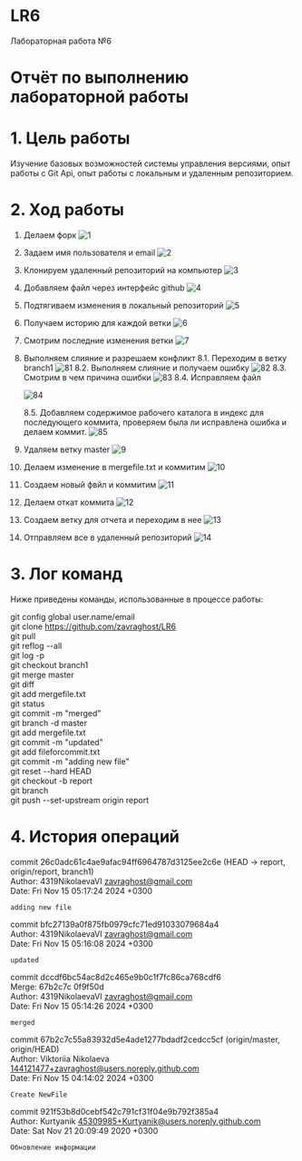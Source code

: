 # LR6
Лабораторная работа №6
# Отчёт по выполнению лабораторной работы

# 1. Цель работы

Изучение базовых возможностей системы управления версиями, опыт работы с Git Api, опыт 
работы с локальным и удаленным репозиторием.

# 2. Ход работы

1. Делаем форк
   ![1](https://github.com/zavraghost/LR6/blob/report/images/11.png)
2. Задаем имя пользователя и email
   ![2](https://github.com/zavraghost/LR6/blob/report/images/1.png)
3. Клонируем удаленный репозиторий на компьютер
   ![3](https://github.com/zavraghost/LR6/blob/report/images/3.png)
4. Добавляем файл через интерфейс github
   ![4](https://github.com/zavraghost/LR6/blob/report/images/4.png)
5. Подтягиваем изменения в локальный репозиторий
   ![5](https://github.com/zavraghost/LR6/blob/report/images/5.png)
6. Получаем историю для каждой ветки
   ![6](https://github.com/zavraghost/LR6/blob/report/images/6.png)
7. Смотрим последние изменения ветки
   ![7](https://github.com/zavraghost/LR6/blob/report/images/7.png)
8. Выполняем слияние и разрешаем конфликт
   8.1. Переходим в ветку branch1
      ![81](https://github.com/zavraghost/LR6/blob/report/images/81.png)
   8.2. Выполняем слияние и получаем ошибку
      ![82](https://github.com/zavraghost/LR6/blob/report/images/82.png)
   8.3. Смотрим в чем причина ошибки
      ![83](https://github.com/zavraghost/LR6/blob/report/images/83.png)
   8.4. Исправляем файл
   
      ![84](https://github.com/zavraghost/LR6/blob/report/images/84.png)
   
   8.5. Добавляем содержимое рабочего каталога в индекс для последующего коммита, проверяем была ли исправлена ошибка и делаем коммит.
      ![85](https://github.com/zavraghost/LR6/blob/report/images/85.png)
10. Удаляем ветку master
   ![9](https://github.com/zavraghost/LR6/blob/report/images/9.png)
11. Делаем изменение в mergefile.txt и коммитим
   ![10](https://github.com/zavraghost/LR6/blob/report/images/10.png)
12. Создаем новый фвйл и коммитим
    ![11](https://github.com/zavraghost/LR6/blob/report/images/111.png)
13. Делаем откат коммита
    ![12](https://github.com/zavraghost/LR6/blob/report/images/12.png)
14. Создаем ветку для отчета и переходим в нее
    ![13](https://github.com/zavraghost/LR6/blob/report/images/13.png)
15. Отправляем все в удаленный репозиторий
    ![14](https://github.com/zavraghost/LR6/blob/report/images/14.png)

# 3. Лог команд

Ниже приведены команды, использованные в процессе работы:

git config global user.name/email </br>
git clone https://github.com/zavraghost/LR6 </br>
git pull </br>
git reflog --all </br>
git log -p </br>
git checkout branch1 </br>
git merge master </br>
git diff </br>
git add mergefile.txt </br>
git status </br>
git commit -m "merged" </br>
git branch -d master </br>
git add mergefile.txt </br>
git commit -m "updated" </br>
git add fileforcommit.txt </br>
git commit -m "adding new file" </br>
git reset --hard HEAD </br>
git checkout -b report </br>
git branch </br>
git push --set-upstream origin report </br>

# 4. История операций

commit 26c0adc61c4ae9afac94ff6964787d3125ee2c6e (HEAD -> report, origin/report, branch1) </br>
Author: 4319NikolaevaVI <zavraghost@gmail.com> </br>
Date:   Fri Nov 15 05:17:24 2024 +0300 </br>

    adding new file

commit bfc27139a0f875fb0979cfc71ed91033079684a4 </br>
Author: 4319NikolaevaVI <zavraghost@gmail.com> </br>
Date:   Fri Nov 15 05:16:08 2024 +0300 </br>

    updated

commit dccdf6bc54ac8d2c465e9b0c1f7fc86ca768cdf6 </br>
Merge: 67b2c7c 0f9f50d </br>
Author: 4319NikolaevaVI <zavraghost@gmail.com> </br>
Date:   Fri Nov 15 05:14:26 2024 +0300 </br>

    merged

commit 67b2c7c55a83932d5e4ade1277bdadf2cedcc5cf (origin/master, origin/HEAD) </br>
Author: Viktoriia Nikolaeva <144121477+zavraghost@users.noreply.github.com> </br>
Date:   Fri Nov 15 04:14:02 2024 +0300 </br>

    Create NewFile

commit 921f53b8d0cebf542c791cf31f04e9b792f385a4 </br>
Author: Kurtyanik <45309985+Kurtyanik@users.noreply.github.com> </br>
Date:   Sat Nov 21 20:09:49 2020 +0300 </br>

    Обновление информации
